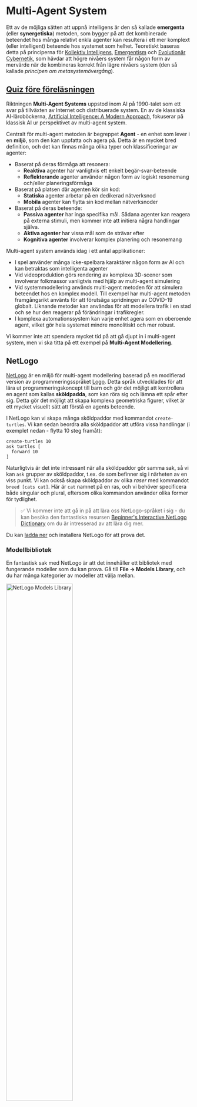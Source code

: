 <!--
CO_OP_TRANSLATOR_METADATA:
{
  "original_hash": "38a1185ae3d54b180378bbd71ae3ef16",
  "translation_date": "2025-09-23T09:15:24+00:00",
  "source_file": "lessons/6-Other/23-MultiagentSystems/README.md",
  "language_code": "sv"
}
-->
# Multi-Agent System

Ett av de möjliga sätten att uppnå intelligens är den så kallade **emergenta** (eller **synergetiska**) metoden, som bygger på att det kombinerade beteendet hos många relativt enkla agenter kan resultera i ett mer komplext (eller intelligent) beteende hos systemet som helhet. Teoretiskt baseras detta på principerna för [Kollektiv Intelligens](https://en.wikipedia.org/wiki/Collective_intelligence), [Emergentism](https://en.wikipedia.org/wiki/Global_brain) och [Evolutionär Cybernetik](https://en.wikipedia.org/wiki/Global_brain), som hävdar att högre nivåers system får någon form av mervärde när de kombineras korrekt från lägre nivåers system (den så kallade *principen om metasystemövergång*).

## [Quiz före föreläsningen](https://ff-quizzes.netlify.app/en/ai/quiz/45)

Riktningen **Multi-Agent Systems** uppstod inom AI på 1990-talet som ett svar på tillväxten av Internet och distribuerade system. En av de klassiska AI-läroböckerna, [Artificial Intelligence: A Modern Approach](https://en.wikipedia.org/wiki/Artificial_Intelligence:_A_Modern_Approach), fokuserar på klassisk AI ur perspektivet av multi-agent system.

Centralt för multi-agent metoden är begreppet **Agent** - en enhet som lever i en **miljö**, som den kan uppfatta och agera på. Detta är en mycket bred definition, och det kan finnas många olika typer och klassificeringar av agenter:

* Baserat på deras förmåga att resonera:
   - **Reaktiva** agenter har vanligtvis ett enkelt begär-svar-beteende
   - **Reflekterande** agenter använder någon form av logiskt resonemang och/eller planeringsförmåga
* Baserat på platsen där agenten kör sin kod:
   - **Statiska** agenter arbetar på en dedikerad nätverksnod
   - **Mobila** agenter kan flytta sin kod mellan nätverksnoder
* Baserat på deras beteende:
   - **Passiva agenter** har inga specifika mål. Sådana agenter kan reagera på externa stimuli, men kommer inte att initiera några handlingar själva.
   - **Aktiva agenter** har vissa mål som de strävar efter
   - **Kognitiva agenter** involverar komplex planering och resonemang

Multi-agent system används idag i ett antal applikationer:

* I spel använder många icke-spelbara karaktärer någon form av AI och kan betraktas som intelligenta agenter
* Vid videoproduktion görs rendering av komplexa 3D-scener som involverar folkmassor vanligtvis med hjälp av multi-agent simulering
* Vid systemmodellering används multi-agent metoden för att simulera beteendet hos en komplex modell. Till exempel har multi-agent metoden framgångsrikt använts för att förutsäga spridningen av COVID-19 globalt. Liknande metoder kan användas för att modellera trafik i en stad och se hur den reagerar på förändringar i trafikregler.
* I komplexa automationssystem kan varje enhet agera som en oberoende agent, vilket gör hela systemet mindre monolitiskt och mer robust.

Vi kommer inte att spendera mycket tid på att gå djupt in i multi-agent system, men vi ska titta på ett exempel på **Multi-Agent Modellering**.

## NetLogo

[NetLogo](https://ccl.northwestern.edu/netlogo/) är en miljö för multi-agent modellering baserad på en modifierad version av programmeringsspråket [Logo](https://en.wikipedia.org/wiki/Logo_(programming_language)). Detta språk utvecklades för att lära ut programmeringskoncept till barn och gör det möjligt att kontrollera en agent som kallas **sköldpadda**, som kan röra sig och lämna ett spår efter sig. Detta gör det möjligt att skapa komplexa geometriska figurer, vilket är ett mycket visuellt sätt att förstå en agents beteende.

I NetLogo kan vi skapa många sköldpaddor med kommandot `create-turtles`. Vi kan sedan beordra alla sköldpaddor att utföra vissa handlingar (i exemplet nedan - flytta 10 steg framåt):

```
create-turtles 10
ask turtles [
  forward 10
]
```

Naturligtvis är det inte intressant när alla sköldpaddor gör samma sak, så vi kan `ask` grupper av sköldpaddor, t.ex. de som befinner sig i närheten av en viss punkt. Vi kan också skapa sköldpaddor av olika *raser* med kommandot `breed [cats cat]`. Här är `cat` namnet på en ras, och vi behöver specificera både singular och plural, eftersom olika kommandon använder olika former för tydlighet.

> ✅ Vi kommer inte att gå in på att lära oss NetLogo-språket i sig - du kan besöka den fantastiska resursen [Beginner's Interactive NetLogo Dictionary](https://ccl.northwestern.edu/netlogo/bind/) om du är intresserad av att lära dig mer.

Du kan [ladda ner](https://ccl.northwestern.edu/netlogo/download.shtml) och installera NetLogo för att prova det.

### Modellbibliotek

En fantastisk sak med NetLogo är att det innehåller ett bibliotek med fungerande modeller som du kan prova. Gå till **File &rightarrow; Models Library**, och du har många kategorier av modeller att välja mellan.

<img alt="NetLogo Models Library" src="images/NetLogo-ModelLib.png" width="60%"/>

> En skärmdump av modellbiblioteket av Dmitry Soshnikov

Du kan öppna en av modellerna, till exempel **Biology &rightarrow; Flocking**.

### Huvudprinciper

Efter att ha öppnat modellen tas du till huvudskärmen i NetLogo. Här är en exempelmodell som beskriver populationen av vargar och får, givet begränsade resurser (gräs).

![NetLogo Main Screen](../../../../../translated_images/NetLogo-Main.32653711ec1a01b3cab22ec0b148e64193d0b979b055285bef329d5e3d6958c5.sv.png)

> Skärmdump av Dmitry Soshnikov

På denna skärm kan du se:

* **Gränssnittet** som innehåller:
  - Huvudfältet, där alla agenter lever
  - Olika kontroller: knappar, reglage, etc.
  - Grafer som du kan använda för att visa parametrar för simuleringen
* **Kodfliken** som innehåller redigeraren där du kan skriva NetLogo-program

I de flesta fall skulle gränssnittet ha en **Setup**-knapp, som initierar simuleringsläget, och en **Go**-knapp som startar exekveringen. Dessa hanteras av motsvarande hanterare i koden som ser ut så här:

```
to go [
...
]
```

NetLogos värld består av följande objekt:

* **Agenter** (sköldpaddor) som kan röra sig över fältet och göra något. Du beordrar agenter med syntaxen `ask turtles [...]`, och koden inom hakparenteserna exekveras av alla agenter i *sköldpaddsläge*.
* **Plåster** är kvadratiska områden på fältet där agenter lever. Du kan referera till alla agenter på samma plåster, eller ändra plåsterfärger och vissa andra egenskaper. Du kan också `ask patches` att göra något.
* **Observatör** är en unik agent som kontrollerar världen. Alla knapphanterare exekveras i *observatörsläge*.

> ✅ Skönheten med en multi-agent miljö är att koden som körs i sköldpaddsläge eller plåsterläge exekveras samtidigt av alla agenter parallellt. Således kan du genom att skriva lite kod och programmera beteendet hos en enskild agent skapa ett komplext beteende hos simuleringssystemet som helhet.

### Flocking

Som ett exempel på multi-agent beteende, låt oss titta på **[Flocking](https://en.wikipedia.org/wiki/Flocking_(behavior))**. Flocking är ett komplext mönster som är mycket likt hur fågelflockar flyger. När du ser dem flyga kan du tro att de följer någon form av kollektiv algoritm, eller att de besitter någon form av *kollektiv intelligens*. Men detta komplexa beteende uppstår när varje enskild agent (i detta fall en *fågel*) endast observerar några andra agenter på kort avstånd och följer tre enkla regler:

* **Justering** - den styr mot den genomsnittliga riktningen hos närliggande agenter
* **Sammanhållning** - den försöker styra mot den genomsnittliga positionen hos grannar (*långdistansattraktion*)
* **Separation** - när den kommer för nära andra fåglar försöker den flytta sig bort (*kortdistansavstötning*)

Du kan köra flocking-exemplet och observera beteendet. Du kan också justera parametrar, såsom *grad av separation* eller *synfält*, som definierar hur långt varje fågel kan se. Observera att om du minskar synfältet till 0 blir alla fåglar blinda och flocking upphör. Om du minskar separationen till 0 samlas alla fåglar i en rak linje.

> ✅ Växla till **Kodfliken** och se var de tre reglerna för flocking (justering, sammanhållning och separation) implementeras i koden. Observera hur vi endast refererar till de agenter som är inom synhåll.

### Andra modeller att se

Det finns några fler intressanta modeller som du kan experimentera med:

* **Art &rightarrow; Fireworks** visar hur ett fyrverkeri kan betraktas som ett kollektivt beteende hos individuella eldströmmar
* **Social Science &rightarrow; Traffic Basic** och **Social Science &rightarrow; Traffic Grid** visar modellen för stadstrafik i 1D och 2D Grid med eller utan trafikljus. Varje bil i simuleringen följer följande regler:
   - Om utrymmet framför är tomt - accelerera (upp till en viss maxhastighet)
   - Om den ser ett hinder framför - bromsa (och du kan justera hur långt en förare kan se)
* **Social Science &rightarrow; Party** visar hur människor grupperar sig under en cocktailfest. Du kan hitta kombinationen av parametrar som leder till den snabbaste ökningen av gruppens lycka.

Som du kan se från dessa exempel kan multi-agent simuleringar vara ett användbart sätt att förstå beteendet hos ett komplext system bestående av individer som följer samma eller liknande logik. Det kan också användas för att kontrollera virtuella agenter, såsom [NPCs](https://en.wikipedia.org/wiki/NPC) i datorspel eller agenter i 3D-animerade världar.

## Reflekterande agenter

De agenter som beskrivs ovan är mycket enkla och reagerar på förändringar i miljön med hjälp av någon form av algoritm. Som sådana är de **reaktiva agenter**. Men ibland kan agenter resonera och planera sina handlingar, i vilket fall de kallas **reflekterande**.

Ett typiskt exempel skulle vara en personlig agent som får en instruktion från en människa att boka en semesterresa. Anta att det finns många agenter som lever på internet och kan hjälpa till. Den bör då kontakta andra agenter för att se vilka flyg som är tillgängliga, vad hotellpriserna är för olika datum och försöka förhandla fram det bästa priset. När semesterplanen är klar och bekräftad av ägaren kan den fortsätta med bokningen.

För att göra detta behöver agenter **kommunicera**. För att kommunikationen ska lyckas behöver de:

* Några **standardiserade språk för att utbyta kunskap**, såsom [Knowledge Interchange Format](https://en.wikipedia.org/wiki/Knowledge_Interchange_Format) (KIF) och [Knowledge Query and Manipulation Language](https://en.wikipedia.org/wiki/Knowledge_Query_and_Manipulation_Language) (KQML). Dessa språk är utformade baserat på [Speech Act-teorin](https://en.wikipedia.org/wiki/Speech_act).
* Dessa språk bör också inkludera några **protokoll för förhandlingar**, baserade på olika **auktionstyper**.
* En **gemensam ontologi** att använda, så att de refererar till samma begrepp och förstår deras semantik
* Ett sätt att **upptäcka** vad olika agenter kan göra, också baserat på någon form av ontologi

Reflekterande agenter är mycket mer komplexa än reaktiva, eftersom de inte bara reagerar på förändringar i miljön, utan också bör kunna *initiera* handlingar. En av de föreslagna arkitekturerna för reflekterande agenter är den så kallade Belief-Desire-Intention (BDI) agenten:

* **Beliefs** utgör en uppsättning kunskap om agentens miljö. Det kan struktureras som en kunskapsbas eller en uppsättning regler som en agent kan tillämpa på en specifik situation i miljön.
* **Desires** definierar vad en agent vill göra, dvs. dess mål. Till exempel är målet för den personliga assistentagenten ovan att boka en resa, och målet för en hotellagent är att maximera vinsten.
* **Intentions** är specifika handlingar som en agent planerar för att uppnå sina mål. Handlingar förändrar vanligtvis miljön och orsakar kommunikation med andra agenter.

Det finns några plattformar tillgängliga för att bygga multi-agent system, såsom [JADE](https://jade.tilab.com/). [Denna artikel](https://arxiv.org/ftp/arxiv/papers/2007/2007.08961.pdf) innehåller en översikt över multi-agent plattformar, tillsammans med en kort historia av multi-agent system och deras olika användningsområden.

## Slutsats

Multi-agent system kan ta mycket olika former och användas i många olika applikationer. 
De tenderar alla att fokusera på det enklare beteendet hos en enskild agent och uppnå mer komplext beteende hos det övergripande systemet tack vare **synergetisk effekt**.

## 🚀 Utmaning

Ta denna lektion till verkligheten och försök att konceptualisera ett multi-agent system som kan lösa ett problem. Vad skulle till exempel ett multi-agent system behöva göra för att optimera en skolbussrutt? Hur skulle det kunna fungera i ett bageri?

## [Quiz efter föreläsningen](https://ff-quizzes.netlify.app/en/ai/quiz/46)

## Granskning & Självstudier

Granska användningen av denna typ av system inom industrin. Välj ett område, såsom tillverkning eller spelindustrin, och upptäck hur multi-agent system kan användas för att lösa unika problem.

## [NetLogo-uppgift](assignment.md)

---

